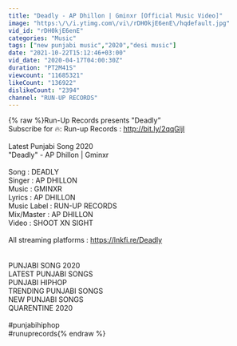 ```yaml
---
title: "Deadly - AP Dhillon | Gminxr [Official Music Video]"
image: "https:\/\/i.ytimg.com\/vi\/rDH0kjE6enE\/hqdefault.jpg"
vid_id: "rDH0kjE6enE"
categories: "Music"
tags: ["new punjabi music","2020","desi music"]
date: "2021-10-22T15:12:46+03:00"
vid_date: "2020-04-17T04:00:30Z"
duration: "PT2M41S"
viewcount: "11685321"
likeCount: "136922"
dislikeCount: "2394"
channel: "RUN-UP RECORDS"
---
```

{% raw %}Run-Up Records presents &quot;Deadly”<br />Subscribe for 🔥: Run-up Records : <a rel="nofollow" target="blank" href="http://bit.ly/2qqGljI">http://bit.ly/2qqGljI</a><br /><br />Latest Punjabi Song 2020<br />&quot;Deadly&quot; - AP Dhillon | Gminxr <br /><br />Song   : DEADLY<br />Singer : AP DHILLON<br />Music : GMINXR<br />Lyrics :  AP DHILLON<br />Music Label : RUN-UP RECORDS<br />Mix/Master : AP DHILLON<br />Video : SHOOT XN SIGHT<br /><br />All streaming platforms :  <a rel="nofollow" target="blank" href="https://lnkfi.re/Deadly">https://lnkfi.re/Deadly</a><br /><br /><br />PUNJABI SONG 2020 <br />LATEST PUNJABI SONGS<br />PUNJABI HIPHOP<br />TRENDING PUNJABI SONGS<br />NEW PUNJABI SONGS<br />QUARENTINE 2020<br /><br />#punjabihiphop<br />#runuprecords{% endraw %}
